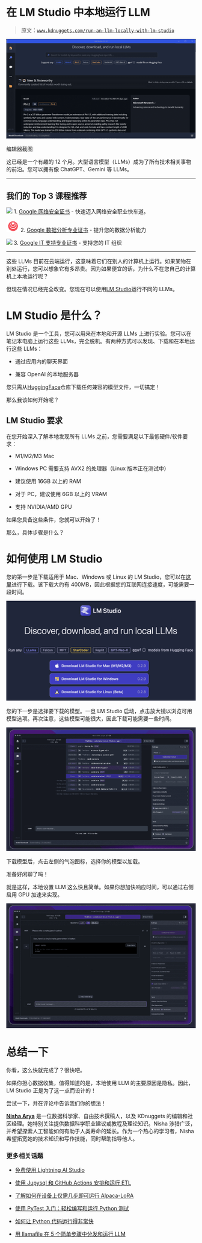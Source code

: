 # 在 LM Studio 中本地运行 LLM

> 原文：[`www.kdnuggets.com/run-an-llm-locally-with-lm-studio`](https://www.kdnuggets.com/run-an-llm-locally-with-lm-studio)

![在本地运行 LLM 与 LM Studio](img/8c0849d6562ce7f6f455a3fc37caad58.png)

编辑器截图

这已经是一个有趣的 12 个月。大型语言模型（LLMs）成为了所有技术相关事物的前沿。您可以拥有像 ChatGPT、Gemini 等 LLMs。

* * *

## 我们的 Top 3 课程推荐

![](img/0244c01ba9267c002ef39d4907e0b8fb.png) 1\. [Google 网络安全证书](https://www.kdnuggets.com/google-cybersecurity) - 快速迈入网络安全职业快车道。

![](img/e225c49c3c91745821c8c0368bf04711.png) 2\. [Google 数据分析专业证书](https://www.kdnuggets.com/google-data-analytics) - 提升您的数据分析能力

![](img/0244c01ba9267c002ef39d4907e0b8fb.png) 3\. [Google IT 支持专业证书](https://www.kdnuggets.com/google-itsupport) - 支持您的 IT 组织

* * *

这些 LLMs 目前在云端运行，这意味着它们在别人的计算机上运行。如果某物在别处运行，您可以想象它有多昂贵。因为如果便宜的话，为什么不在您自己的计算机上本地运行呢？

但现在情况已经完全改变。您现在可以使用[LM Studio](https://lmstudio.ai/)运行不同的 LLMs。

# LM Studio 是什么？

LM Studio 是一个工具，您可以用来在本地和开源 LLMs 上进行实验。您可以在笔记本电脑上运行这些 LLMs，完全脱机。有两种方式可以发现、下载和在本地运行这些 LLMs：

+   通过应用内的聊天界面

+   兼容 OpenAI 的本地服务器

您只需从[HuggingFace](https://huggingface.co/)仓库下载任何兼容的模型文件，一切搞定！

那么我该如何开始呢？

## LM Studio 要求

在您开始深入了解本地发现所有 LLMs 之前，您需要满足以下最低硬件/软件要求：

+   M1/M2/M3 Mac

+   Windows PC 需要支持 AVX2 的处理器（Linux 版本正在测试中）

+   建议使用 16GB 以上的 RAM

+   对于 PC，建议使用 6GB 以上的 VRAM

+   支持 NVIDIA/AMD GPU

如果您具备这些条件，您就可以开始了！

那么，具体步骤是什么？

# 如何使用 LM Studio

您的第一步是下载适用于 Mac、Windows 或 Linux 的 LM Studio，您可以在[这里](https://lmstudio.ai/)进行下载。该下载大约有 400MB，因此根据您的互联网连接速度，可能需要一段时间。

![在本地运行 LLM 与 LM Studio](img/22074db02493431ddc8596bbba1f57a9.png)

您的下一步是选择要下载的模型。一旦 LM Studio 启动，点击放大镜以浏览可用模型选项。再次注意，这些模型可能很大，因此下载可能需要一些时间。

![在 LM Studio 中本地运行 LLM](img/1da14982304961ef87470fd5a0439f56.png)

下载模型后，点击左侧的气泡图标，选择你的模型以加载。

准备好闲聊了吗！

就是这样，本地设置 LLM 这么快且简单。如果你想加快响应时间，可以通过右侧启用 GPU 加速来实现。

![在 LM Studio 中本地运行 LLM](img/8faa84c6aa48e24fcb5830d5f6886d23.png)

# 总结一下

你看，这么快就完成了？很快吧。

如果你担心数据收集，值得知道的是，本地使用 LLM 的主要原因是隐私。因此，LM Studio 正是为了这一点而设计的！

尝试一下，并在评论中告诉我们你的想法！

[](https://www.linkedin.com/in/nisha-arya-ahmed/)****[Nisha Arya](https://www.linkedin.com/in/nisha-arya-ahmed/)**** 是一位数据科学家、自由技术撰稿人，以及 KDnuggets 的编辑和社区经理。她特别关注提供数据科学职业建议或教程及理论知识。Nisha 涉猎广泛，并希望探索人工智能如何有助于人类寿命的延长。作为一个热心的学习者，Nisha 希望拓宽她的技术知识和写作技能，同时帮助指导他人。

### 更多相关话题

+   [免费使用 Lightning AI Studio](https://www.kdnuggets.com/using-lightning-ai-studio-for-free)

+   [使用 Jupysql 和 GitHub Actions 安排和运行 ETL](https://www.kdnuggets.com/2023/05/schedule-run-etls-jupysql-github-actions.html)

+   [了解如何在设备上仅需几步即可运行 Alpaca-LoRA](https://www.kdnuggets.com/2023/05/learn-run-alpacalora-device-steps.html)

+   [使用 PyTest 入门：轻松编写和运行 Python 测试](https://www.kdnuggets.com/getting-started-with-pytest-effortlessly-write-and-run-tests-in-python)

+   [如何让 Python 代码运行得非常快](https://www.kdnuggets.com/2021/06/make-python-code-run-incredibly-fast.html)

+   [用 llamafile 在 5 个简单步骤中分发和运行 LLM](https://www.kdnuggets.com/distribute-and-run-llms-with-llamafile-in-5-simple-steps)

